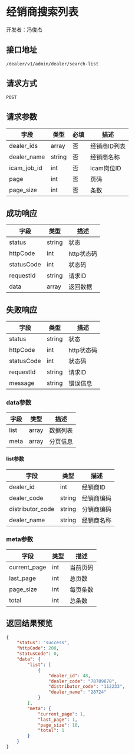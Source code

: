 # 经销商搜索列表

开发者：冯俊杰

## 接口地址

`/dealer/v1/admin/dealer/search-list`

## 请求方式

`POST`

## 请求参数

| 字段          | 类型   | 必填 | 描述                      |
| ------------- | ------ | ---- | ------------------------- |
| dealer_ids      | array | 否   | 经销商ID列表                  |
| dealer_name     | string | 否   | 经销商名称                  |
| icam_job_id     | int | 否   | icam岗位ID                  |
| page          | int    | 否   | 页码                      |
| page_size     | int    | 否   | 条数                    |

## 成功响应

| 字段       | 类型    | 描述        |
| ---------- | ------- | ----------- |
| status    | string  | 状态    |
| httpCode     | int  | http状态码    |
| statusCode | int  | 状态码 |
| requestId | string  | 请求ID |
| data  | array  | 返回数据      |

## 失败响应

| 字段       | 类型    | 描述        |
| ---------- | ------- | ----------- |
| status    | string  | 状态    |
| httpCode     | int  | http状态码    |
| statusCode | int  | 状态码 |
| requestId | string  | 请求ID |
| message  | string  | 错误信息      |

### data参数

| 字段 | 类型  | 描述     |
| ---- | ----- | -------- |
| list | array | 数据列表 |
| meta | array | 分页信息 |

#### list参数

| 字段          | 类型   | 描述        |
| ------------- | ------ | ----------- |
| dealer_id     | int    | 经销商ID    |
| dealer_code   | string | 经销商编码  |
| distributor_code   | string | 分销商编码  |
| dealer_name     | string | 经销商名称 |

### meta参数

| 字段         | 类型 | 描述     |
| ------------ | ---- | -------- |
| current_page | int  | 当前页码 |
| last_page    | int  | 总页数   |
| page_size    | int  | 每页条数 |
| total        | int  | 总条数   |

## 返回结果预览

```json
{
    "status": "success",
    "httpCode": 200,
    "statusCode": 0,
    "data": {
        "list": [
            {
                "dealer_id": 48,
                "dealer_code": "78789878",
                "distributor_code": "112233",
                "dealer_name": "28724"
            }
        ],
        "meta": {
            "current_page": 1,
            "last_page": 1,
            "page_size": 10,
            "total": 1
        }
    }
}
```
